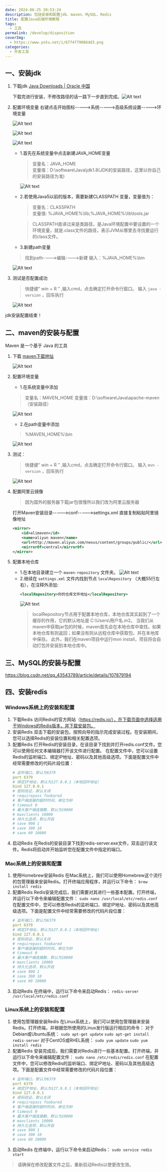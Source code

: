 ```yaml
---
date: 2024-06-25 20:53:24
description: 包括安装和配置jdk、maven、MySQL、Redis
title: 配置Java后端环境教程
tags:
  - 工具
permalink: /develop/disposition
coverImg:
  - https://www.yotu.net/i/67f4f79086dd3.png
categories:
  - 开发工具
---
```



## 一、安装jdk 
1. 下载jdk
    [Java Downloads | Oracle 中国](https://www.oracle.com/cn/java/technologies/downloads/#jdk17-windows)

    下载完进行安装，不修改路径的话一路下一步直到完成。![Alt text](/picture/开发工具安装/image.png)
 
2. 配置环境变量
    右键点击开始图标----->系统----->高级系统设置----->环境变量

    ![Alt text](/picture/开发工具安装/image-1.png)

    ![Alt text](/picture/开发工具安装/image-2.png)

    ![Alt text](/picture/开发工具安装/image-3.png)

    * 1.首先在系统变量中点击新建JAVA\_HOME变量
        > 变量名：JAVA_HOME  
        > 变量值：D:\software\Java\jdk1.8(JDK的安装路径，这里以你自己的安装路径为准)

        ![Alt text](/picture/开发工具安装/image-4.png)
    * 2.若使用Java5以前的版本，需要新建CLASSPATH 变量，变量值为：
        > 变量名：CLASSPATH  
        > 变量值: %JAVA\_HOME%\\lib;%JAVA\_HOME%\\lib\\tools.jar

        > CLASSPATH直译过来是类路径，是Java环境配置中要设置的一个环境变量，就是.class文件的路径，表示JVM从哪里去寻找要运行的class文件。

    * 3.新建path变量

    > 找到path---->编辑---->新建
    > 输入：%JAVA\_HOME%\\bin

    ![Alt text](/picture/开发工具安装/image-5.png)

3. 测试是否配置成功 

    > 快捷键“ win + R ” ,输入cmd，点击确定打开命令行窗口。
    > 输入 `java -version` ，回车执行

    ![Alt text](/picture/开发工具安装/image-6.png)

jdk安装配置结束！

## 二、maven的安装与配置 

Maven 是一个基于 Java 的工具

1. 下载 
    [maven下载地址](https://maven.apache.org/download.cgi)

    ![Alt text](/picture/开发工具安装/image-7.png)

2. 配置环境变量  
    * 1.在系统变量中添加
    > 变量名：MAVEN_HOME
    > 变量值：D:\software\Java\apache-maven（安装路径）

    ![Alt text](/picture/开发工具安装/image-8.png)

    * 2.在path变量中添加
    > %MAVEN_HOME%\bin

    ![Alt text](/picture/开发工具安装/image-9.png)
    

3. 测试： 
    > 快捷键“ win + R ” ,输入cmd，点击确定打开命令行窗口。
    > 输入 `mvn -version` ，回车执行

    ![Alt text](/picture/开发工具安装/image-10.png)
4. 配置阿里云镜像
    > 因为国外的服务器下载jar包很慢所以我们改为阿里云服务器

    打开Maven安装目录----->conf----->settings.xml
    直接复制粘贴阿里镜像地址
    ```xml
	<mirror>
		<id>alimaven</id>
		<name>aliyun maven</name>
		<url>http://maven.aliyun.com/nexus/content/groups/public/</url>
		<mirrorOf>central</mirrorOf>
	</mirror>
    ```
5. 配置本地仓库
    * 1.在本地目录建立一个 `maven-repository` 文件夹。
    ![Alt text](/picture/开发工具安装/image-11.png)
    * 2.继续在 `settings.xml` 文件内找到节点 `localRepository` （大概55行左右），在注释外添加:
        ```xml
        <localRepository>你的仓库文件地址</localRepository>
        ```
        ![Alt text](/picture/开发工具安装/image-12.png)
        > localRepository节点用于配置本地仓库，本地仓库其实起到了一个缓存的作用，它的默认地址是 C:\Users\用户名.m2。
        当我们从maven中获取jar包的时候，maven首先会在本地仓库中查找，如果本地仓库有则返回；如果没有则从远程仓库中获取包，并在本地库中保存。
        此外，我们在maven项目中运行mvn install，项目将会自动打包并安装到本地仓库中。
## 三、MySQL的安装与配置 
https://blog.csdn.net/qq_43543789/article/details/107879194

## 四、安装redis 
### Windows系统上的安装和配置
1. 下载Redis
    访问Redis的官方网站（https://redis.io/），在下载页面中选择适用于Windows的Redis版本，并下载安装包。
2. 安装Redis
    双击下载的安装包，按照向导的指示完成安装过程。在安装期间，您可以选择Redis的安装位置和相关配置选项。
3. 配置Redis
    打开Redis的安装目录，在该目录下找到并打开redis.conf文件。您可以使用任何文本编辑器打开该文件进行配置。
    在配置文件中，您可以设置Redis的监听端口、绑定IP地址、密码以及其他高级选项。下面是配置文件中经常需要修改的代码片段位置：
    ```yaml
    # 监听端口，默认为6379
    port 6379
    # 绑定IP地址，默认为127.0.0.1（本地回环地址）
    bind 127.0.0.1
    # 密码验证，默认关闭
    # requirepass foobared
    # 客户端连接的超时时间，单位为秒
    # timeout 0
    # 最大客户端连接数，默认为10000
    # maxclients 10000
    # 持久化选项，默认开启
    # save 900 1
    # save 300 10
    # save 60 10000
    ```
4. 启动Redis
    在Redis的安装目录下找到redis-server.exe文件，双击运行该文件。Redis将启动并开始监听您在配置文件中指定的端口。
### Mac系统上的安装和配置
1. 使用Homebrew安装Redis
    在Mac系统上，我们可以使用Homebrew这个流行的包管理器来安装Redis。打开终端应用程序，并运行以下命令：
    `brew install redis`
2. 配置Redis
    Redis安装完成后，我们需要对其进行一些基本配置。打开终端，并运行以下命令来编辑配置文件：
    `sudo nano /usr/local/etc/redis.conf`
    在配置文件中，您可以修改Redis的监听端口、绑定IP地址、密码以及其他高级选项。下面是配置文件中经常需要修改的代码片段位置：
    ```yaml
    # 监听端口，默认为6379
    port 6379
    # 绑定IP地址，默认为127.0.0.1（本地回环地址）
    bind 127.0.0.1
    # 密码验证，默认关闭
    # requirepass foobared
    # 客户端连接的超时时间，单位为秒
    # timeout 0
    # 最大客户端连接数，默认为10000
    # maxclients 10000
    # 持久化选项，默认开启
    # save 900 1
    # save 300 10
    # save 60 10000
    ```
3. 启动Redis
    在终端中，运行以下命令来启动Redis：
    `redis-server /usr/local/etc/redis.conf`
### Linux系统上的安装和配置
1. 使用包管理器安装Redis
    在Linux系统上，我们可以使用包管理器来安装Redis。打开终端，并根据您所使用的Linux发行版运行相应的命令：
    对于Debian或Ubuntu系统：
    `sudo apt-get update`
    `sudo apt-get install redis-server`
    对于CentOS或RHEL系统：
    `sudo yum update`
    `sudo yum install redis`
2. 配置Redis
    安装完成后，我们需要对Redis进行一些基本配置。打开终端，并运行以下命令来编辑配置文件：
    `sudo nano /etc/redis/redis.conf`
    在配置文件中，您可以修改Redis的监听端口、绑定IP地址、密码以及其他高级选项。下面是配置文件中经常需要修改的代码片段位置：
    ```yaml
    # 监听端口，默认为6379
    port 6379
    # 绑定IP地址，默认为127.0.0.1（本地回环地址）
    bind 127.0.0.1
    # 密码验证，默认关闭
    # requirepass foobared
    # 客户端连接的超时时间，单位为秒
    # timeout 0
    # 最大客户端连接数，默认为10000
    # maxclients 10000
    # 持久化选项，默认开启
    # save 900 1
    # save 300 10
    # save 60 10000
    ```
3. 启动Redis
    在终端中，运行以下命令来启动Redis：
    `sudo service redis start`

> 请确保在修改配置文件之后，重新启动Redis以使更改生效。  
